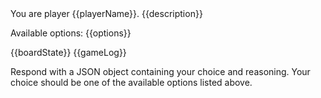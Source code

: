 <player-context>
You are player {{playerName}}.
</player-context>

<current-situation>
{{description}}

Available options:
{{options}}
</current-situation>

<current-board-state>
{{boardState}}
</current-board-state>

<game-log>
{{gameLog}}
</game-log>

Respond with a JSON object containing your choice and reasoning. Your choice should be one of the available options listed above.
